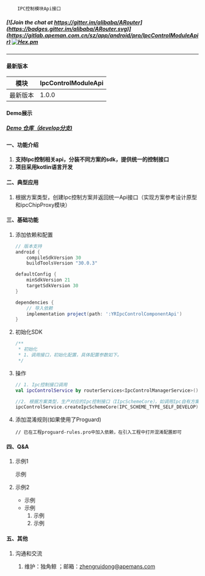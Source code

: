 ```
    IPC控制模块Api接口
```

##### [![Join the chat at https://gitter.im/alibaba/ARouter](https://badges.gitter.im/alibaba/ARouter.svg)](https://gitlab.apeman.com.cn/sz/app/android/pro/IpcControlModuleApir) [![Hex.pm](https://img.shields.io/hexpm/l/plug.svg)](https://www.apache.org/licenses/LICENSE-2.0)

---

#### 最新版本

模块|IpcControlModuleApi
---|---
最新版本|1.0.0

#### Demo展示

##### [Demo 仓库（develop分支)](https://gitlab.apeman.com.cn/zhengruidong/project-zrd/-/tree/develop)
<!-- 、[Demo Gif](https://raw.githubusercontent.com/alibaba/ARouter/master/demo/arouter-demo.gif) -->

#### 一、功能介绍
1. **支持Ipc控制相关api，分装不同方案的sdk，提供统一的控制接口**
2. **项目采用kotlin语言开发**


#### 二、典型应用
1. 根据方案类型，创建Ipc控制方案并返回统一Api接口（实现方案参考设计原型和ipcChipProxy模块）

#### 三、基础功能
1. 添加依赖和配置
    ``` gradle
    // 版本支持
    android {
        compileSdkVersion 30
        buildToolsVersion "30.0.3"

    defaultConfig {
        minSdkVersion 21
        targetSdkVersion 30
    }

    dependencies {
        // 导入依赖
        implementation project(path: ':YRIpcControlComponentApi')
    }
    ```

2. 初始化SDK
    ``` kotlin
    /**
     * 初始化
     * 1、调用接口，初始化配置，具体配置参数如下。
     */
    ```

3. 操作
    ``` kotlin
    // 1. Ipc控制接口调用
    val ipcControlService by routerServices<IpcControlManagerService>()
   
    //2. 根据方案类型，生产对应的Ipc控制接口（IIpcSchemeCore），如调用Ipc自有方案
    ipcControlService.createIpcSchemeCore(IPC_SCHEME_TYPE_SELF_DEVELOP)
    ```

4. 添加混淆规则(如果使用了Proguard)
    ``` 
    // 已在工程proguard-rules.pro中加入依赖，在引入工程中打开混淆配置即可
    ```

#### 四、Q&A

1. 示例1

   示例

2. 示例2

    - 示例
    - 示例
        1. 示例
        2. 示例

#### 五、其他

1. 沟通和交流

    1. 维护：独角鲸 ；邮箱：zhengruidong@apemans.com